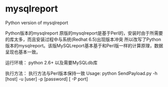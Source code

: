 # mysqlreport
Python version of mysqlreport

Python版本的mysqlreport
原版的mysqlreport是基于Perl的，安装时由于所需要的库太多，而且安装过程中与系统(Redhat 6.5)出现版本冲突
所以改写了Python版本的mysqlreport。该版MySQLreport基本基于和Perl版一样的计算原理，数据呈现也基本一致。

运行环境：
python 2.6+ 以及需要MySQLdb库

执行方法：
执行方法与Perl版本保持一致
Usage: 
python SendPayload.py  -h [host] -u [user] -p [password] [ -P port]


